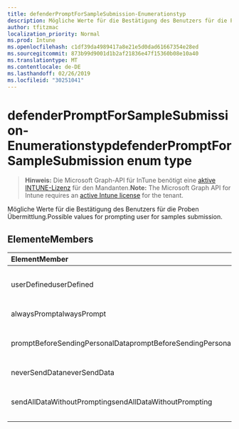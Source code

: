 ```yaml
---
title: defenderPromptForSampleSubmission-Enumerationstyp
description: Mögliche Werte für die Bestätigung des Benutzers für die Proben Übermittlung.
author: tfitzmac
localization_priority: Normal
ms.prod: Intune
ms.openlocfilehash: c1df39da4989417a8e21e5d0dad61667354e28ed
ms.sourcegitcommit: 873b99d9001d1b2af21836e47f15360b08e10a40
ms.translationtype: MT
ms.contentlocale: de-DE
ms.lasthandoff: 02/26/2019
ms.locfileid: "30251041"
---
```

# <a name="defenderpromptforsamplesubmission-enum-type"></a><span data-ttu-id="3d97e-103">defenderPromptForSampleSubmission-Enumerationstyp</span><span class="sxs-lookup"><span data-stu-id="3d97e-103">defenderPromptForSampleSubmission enum type</span></span>

> <span data-ttu-id="3d97e-104">**Hinweis:** Die Microsoft Graph-API für InTune benötigt eine [aktive INTUNE-Lizenz](https://go.microsoft.com/fwlink/?linkid=839381) für den Mandanten.</span><span class="sxs-lookup"><span data-stu-id="3d97e-104">**Note:** The Microsoft Graph API for Intune requires an [active Intune license](https://go.microsoft.com/fwlink/?linkid=839381) for the tenant.</span></span>

<span data-ttu-id="3d97e-105">Mögliche Werte für die Bestätigung des Benutzers für die Proben Übermittlung.</span><span class="sxs-lookup"><span data-stu-id="3d97e-105">Possible values for prompting user for samples submission.</span></span>

## <a name="members"></a><span data-ttu-id="3d97e-106">Elemente</span><span class="sxs-lookup"><span data-stu-id="3d97e-106">Members</span></span>
|<span data-ttu-id="3d97e-107">Element</span><span class="sxs-lookup"><span data-stu-id="3d97e-107">Member</span></span>|<span data-ttu-id="3d97e-108">Wert</span><span class="sxs-lookup"><span data-stu-id="3d97e-108">Value</span></span>|<span data-ttu-id="3d97e-109">Beschreibung</span><span class="sxs-lookup"><span data-stu-id="3d97e-109">Description</span></span>|
|:---|:---|:---|
|<span data-ttu-id="3d97e-110">userDefined</span><span class="sxs-lookup"><span data-stu-id="3d97e-110">userDefined</span></span>|<span data-ttu-id="3d97e-111">0</span><span class="sxs-lookup"><span data-stu-id="3d97e-111">0</span></span>|<span data-ttu-id="3d97e-112">Benutzerdefiniert, Standardwert, keine Absicht.</span><span class="sxs-lookup"><span data-stu-id="3d97e-112">User Defined, default value, no intent.</span></span>|
|<span data-ttu-id="3d97e-113">alwaysPrompt</span><span class="sxs-lookup"><span data-stu-id="3d97e-113">alwaysPrompt</span></span>|<span data-ttu-id="3d97e-114">1</span><span class="sxs-lookup"><span data-stu-id="3d97e-114">1</span></span>|<span data-ttu-id="3d97e-115">Immer eine Ansage aus.</span><span class="sxs-lookup"><span data-stu-id="3d97e-115">Always prompt.</span></span>|
|<span data-ttu-id="3d97e-116">promptBeforeSendingPersonalData</span><span class="sxs-lookup"><span data-stu-id="3d97e-116">promptBeforeSendingPersonalData</span></span>|<span data-ttu-id="3d97e-117">2</span><span class="sxs-lookup"><span data-stu-id="3d97e-117">2</span></span>|<span data-ttu-id="3d97e-118">Vor dem Senden personenbezogener Daten.</span><span class="sxs-lookup"><span data-stu-id="3d97e-118">Prompt before sending personal data.</span></span>|
|<span data-ttu-id="3d97e-119">neverSendData</span><span class="sxs-lookup"><span data-stu-id="3d97e-119">neverSendData</span></span>|<span data-ttu-id="3d97e-120">3</span><span class="sxs-lookup"><span data-stu-id="3d97e-120">3</span></span>|<span data-ttu-id="3d97e-121">Nie Daten senden.</span><span class="sxs-lookup"><span data-stu-id="3d97e-121">Never send data.</span></span>|
|<span data-ttu-id="3d97e-122">sendAllDataWithoutPrompting</span><span class="sxs-lookup"><span data-stu-id="3d97e-122">sendAllDataWithoutPrompting</span></span>|<span data-ttu-id="3d97e-123">4</span><span class="sxs-lookup"><span data-stu-id="3d97e-123">4</span></span>|<span data-ttu-id="3d97e-124">Alle Daten ohne Bestätigung senden.</span><span class="sxs-lookup"><span data-stu-id="3d97e-124">Send all data without prompting.</span></span>|



